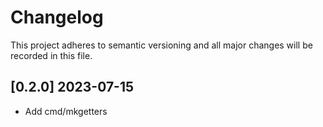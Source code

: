 # Changelog

This project adheres to semantic versioning and all major changes will
be recorded in this file.

## [0.2.0] 2023-07-15

- Add cmd/mkgetters
